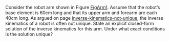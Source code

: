 

Consider the robot arm shown in
Figure <a href="#">FigArm1</a>. Assume that the robot’s base element is
60cm long and that its upper arm and forearm are each 40cm long. As
argued on page <a href="#">inverse-kinematics-not-unique</a>, the inverse kinematics of a robot is often
not unique. State an explicit closed-form solution of the inverse
kinematics for this arm. Under what exact conditions is the solution
unique?
